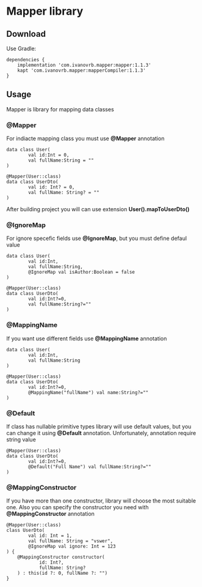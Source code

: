 # Mapper library
## Download
Use Gradle:
```
dependencies {
    implementation 'com.ivanovrb.mapper:mapper:1.1.3'
    kapt 'com.ivanovrb.mapper:mapperCompiler:1.1.3'
}
```
## Usage
Mapper is library for mapping data classes
### @Mapper
For indiacte mapping class you must use **@Mapper** annotation
```
data class User(
        val id:Int = 0,
        val fullName:String = ""
)

@Mapper(User::class)
data class UserDto(
        val id: Int? = 0,
        val fullName: String? = ""
)
```
After building project you will can use extension **User().mapToUserDto()**

### @IgnoreMap
For ignore specefic fields use **@IgnoreMap**, but you must define defaul value
```
data class User(
        val id:Int,
        val fullName:String,
        @IgnoreMap val isAuthor:Boolean = false
)

@Mapper(User::class)
data class UserDto(
        val id:Int?=0,
        val fullName:String?=""
)
```
### @MappingName
If you want use different fields use **@MappingName** annotation
```
data class User(
        val id:Int,
        val fullName:String
)

@Mapper(User::class)
data class UserDto(
        val id:Int?=0,
        @MappingName("fullName") val name:String?=""
)
```
### @Default
If class has nullable primitive types library will use default values, but you can change it using **@Default** annotation. Unfortunately, annotation require string value
```
@Mapper(User::class)
data class UserDto(
        val id:Int?=0,
        @Default("Full Name") val fullName:String?=""
)
```
### @MappingConstructor
If you have more than one constructor, library will choose the most suitable one. Also you can specify the constructor you need with **@MappingConstructor** annotation
```
@Mapper(User::class)
class UserDto(
        val id: Int = 1,
        val fullName: String = "vswer",
        @IgnoreMap val ignore: Int = 123
) {
    @MappingConstructor constructor(
            id: Int?,
            fullName: String?
    ) : this(id ?: 0, fullName ?: "")
}
```
